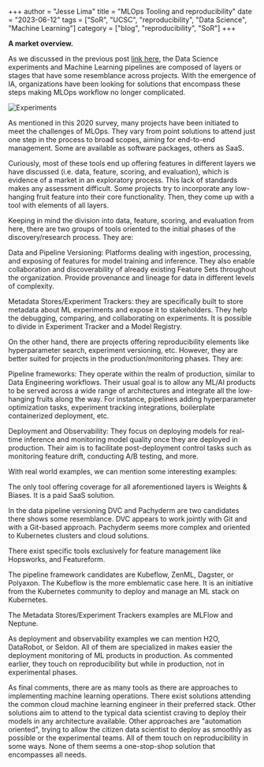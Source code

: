 +++
author = "Jesse Lima"
title = "MLOps Tooling and reproducibility"
date = "2023-06-12"
tags = ["SoR", "UCSC", "reproducibility", "Data Science", "Machine Learning"]
category = ["blog", "reproducibility", "SoR"]
+++


__A market overview.__


As we discussed in the previous post [link here](/content/posts/2023-06-08-Reproducibility_four.md), the Data Science experiments and Machine Learning pipelines are composed of layers or stages that have some resemblance across projects. With the emergence of IA, organizations have been looking for solutions that encompass these steps making MLOps workflow no longer complicated.


![Experiments](/images/pipeline5.png)


As mentioned in this 2020 survey, many projects have been initiated to meet the challenges of MLOps. They vary from point solutions to attend just one step in the process to broad scopes, aiming for end-to-end management. Some are available as software packages, others as SaaS. 

Curiously, most of these tools end up offering features in different layers we have discussed (i.e. data, feature, scoring, and evaluation), which is evidence of a market in an exploratory process. This lack of standards makes any assessment difficult. Some projects try to incorporate any low-hanging fruit feature into their core functionality. Then, they come up with a tool with elements of all layers.

Keeping in mind the division into data, feature, scoring, and evaluation from here, there are two groups of tools oriented to the initial phases of the discovery/research process. They are:

Data and Pipeline Versioning: Platforms dealing with ingestion, processing, and exposing of features for model training and inference. They also enable collaboration and discoverability of already existing Feature Sets throughout the organization. Provide provenance and lineage for data in different levels of complexity.

Metadata Stores/Experiment Trackers: they are specifically built to store metadata about ML experiments and expose it to stakeholders. They help the debugging, comparing, and collaborating on experiments. It is possible to divide in Experiment Tracker and a Model Registry.

On the other hand, there are projects offering reproducibility elements like hyperparameter search, experiment versioning, etc. However, they are better suited for projects in the production/monitoring phases. They are:

Pipeline frameworks: They operate within the realm of production, similar to Data Engineering workflows. Their usual goal is to allow any ML/AI products to be served across a wide range of architectures and integrate all the low-hanging fruits along the way. For instance, pipelines adding hyperparameter optimization tasks, experiment tracking integrations, boilerplate containerized deployment, etc.

Deployment and Observability: They focus on deploying models for real-time inference and monitoring model quality once they are deployed in production. Their aim is to facilitate post-deployment control tasks such as monitoring feature drift, conducting A/B testing, and more.

With real world examples, we can mention some interesting examples:

The only tool offering coverage for all aforementioned layers is Weights & Biases. It is a paid SaaS solution.

In the data pipeline versioning DVC and  Pachyderm are two candidates there shows some resemblance. DVC appears to work jointly with Git and with a Git-based approach. Pachyderm seems more complex and oriented to Kubernetes clusters and cloud solutions.

There exist specific tools exclusively for feature management like Hopsworks, and Featureform.

The pipeline framework candidates are Kubeflow, ZenML, Dagster, or Polyaxon. The Kubeflow is the more emblematic case here. It is an initiative from the Kubernetes community to deploy and manage an ML stack on Kubernetes. 

The Metadata Stores/Experiment Trackers examples are MLFlow and Neptune. 

As deployment and observability examples we can mention H2O, DataRobot, or Seldon. All of them are specialized in makes easier the deployment monitoring of ML products in production. As commented earlier, they touch on reproducibility but while in production, not in experimental phases. 

As final comments, there are as many tools as there are approaches to implementing machine learning operations. There exist solutions attending the common cloud machine learning engineer in their preferred stack. Other solutions aim to attend to the typical data scientist craving to deploy their models in any architecture available. Other approaches are "automation oriented",  trying to allow the citizen data scientist to deploy as smoothly as possible or the experimental teams. All of them touch on reproducibility in some ways. None of them seems a one-stop-shop solution that encompasses all needs.